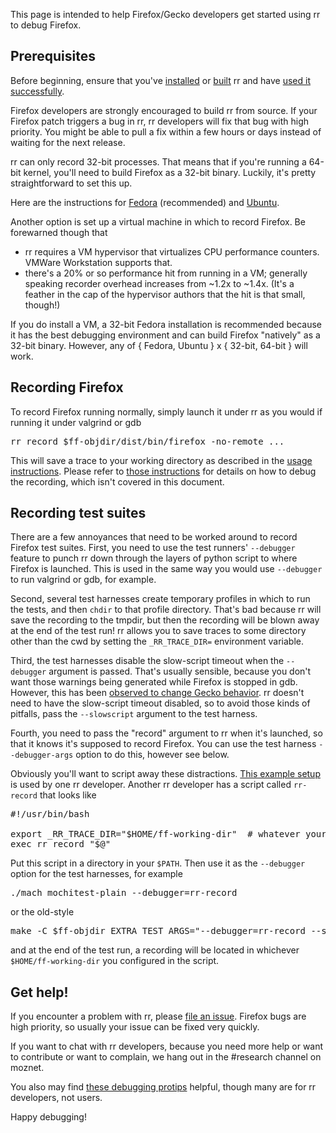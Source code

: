 This page is intended to help Firefox/Gecko developers get started using rr to debug Firefox.

## Prerequisites

Before beginning, ensure that you've [installed](http://rr-project.org/) or [built](https://github.com/mozilla/rr/wiki/Installation) rr and have [used it successfully](https://github.com/mozilla/rr/wiki/Usage).

Firefox developers are strongly encouraged to build rr from source.  If your Firefox patch triggers a bug in rr, rr developers will fix that bug with high priority.  You might be able to pull a fix within a few hours or days instead of waiting for the next release.

rr can only record 32-bit processes.  That means that if you're running a 64-bit kernel, you'll need to build Firefox as a 32-bit binary.  Luckily, it's pretty straightforward to set this up.

Here are the instructions for [Fedora](https://developer.mozilla.org/en-US/docs/Compiling_32-bit_Firefox_on_a_Linux_64-bit_OS#Instructions_for_Fedora_20_and_19) (recommended) and [Ubuntu](https://developer.mozilla.org/en-US/docs/Compiling_32-bit_Firefox_on_a_Linux_64-bit_OS#Instructions_for_Ubuntu_13.10).

Another option is set up a virtual machine in which to record Firefox.  Be forewarned though that

* rr requires a VM hypervisor that virtualizes CPU performance counters.  VMWare Workstation supports that.
* there's a 20% or so performance hit from running in a VM; generally speaking recorder overhead increases from ~1.2x to ~1.4x.  (It's a feather in the cap of the hypervisor authors that the hit is that small, though!)

If you do install a VM, a 32-bit Fedora installation is recommended because it has the best debugging environment and can build Firefox "natively" as a 32-bit binary.  However, any of { Fedora, Ubuntu } x { 32-bit, 64-bit } will work.

## Recording Firefox

To record Firefox running normally, simply launch it under rr as you would if running it under valgrind or gdb
<pre>
rr record $ff-objdir/dist/bin/firefox -no-remote ...
</pre>
This will save a trace to your working directory as described in the [usage instructions](https://github.com/mozilla/rr/wiki/Usage).  Please refer to [those instructions](https://github.com/mozilla/rr/wiki/Usage) for details on how to debug the recording, which isn't covered in this document.

## Recording test suites

There are a few annoyances that need to be worked around to record Firefox test suites.  First, you need to use the test runners' `--debugger` feature to punch rr down through the layers of python script to where Firefox is launched.  This is used in the same way you would use `--debugger` to run valgrind or gdb, for example.

Second, several test harnesses create temporary profiles in which to run the tests, and then `chdir` to that profile directory.  That's bad because rr will save the recording to the tmpdir, but then the recording will be blown away at the end of the test run!  rr allows you to save traces to some directory other than the cwd by setting the `_RR_TRACE_DIR=` environment variable.

Third, the test harnesses disable the slow-script timeout when the `--debugger` argument is passed.  That's usually sensible, because you don't want those warnings being generated while Firefox is stopped in gdb.  However, this has been [observed to change Gecko behavior](https://bugzilla.mozilla.org/show_bug.cgi?id=986673).  rr doesn't need to have the slow-script timeout disabled, so to avoid those kinds of pitfalls, pass the `--slowscript` argument to the test harness.

Fourth, you need to pass the "record" argument to rr when it's launched, so that it knows it's supposed to record Firefox.  You can use the test harness `--debugger-args` option to do this, however see below.

Obviously you'll want to script away these distractions.  [This example setup](https://github.com/cgjones/rr-workbench/blob/master/Makefile) is used by one rr developer.  Another rr developer has a script called `rr-record` that looks like
<pre>
#!/usr/bin/bash

export _RR_TRACE_DIR="$HOME/ff-working-dir"  # whatever your working dir is when debugging FF
exec rr record "$@"
</pre>
Put this script in a directory in your `$PATH`.  Then use it as the `--debugger` option for the test harnesses, for example
<pre>
./mach mochitest-plain --debugger=rr-record
</pre>
or the old-style
<pre>
make -C $ff-objdir EXTRA_TEST_ARGS="--debugger=rr-record --slowscript" mochitest-plain
</pre>
and at the end of the test run, a recording will be located in whichever `$HOME/ff-working-dir` you configured in the script.

## Get help!

If you encounter a problem with rr, please [file an issue](https://github.com/mozilla/rr/issues).  Firefox bugs are high priority, so usually your issue can be fixed very quickly.

If you want to chat with rr developers, because you need more help or want to contribute or want to complain, we hang out in the #research channel on moznet.

You also may find [these debugging protips](https://github.com/mozilla/rr/wiki/Debugging-protips) helpful, though many are for rr developers, not users.

Happy debugging!
